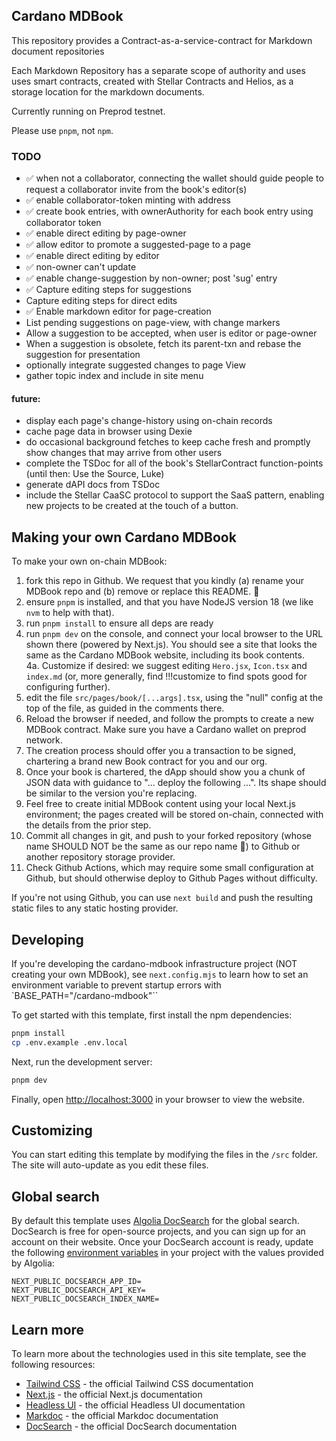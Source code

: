 ## Cardano MDBook

This repository provides a Contract-as-a-service-contract for Markdown document repositories

Each Markdown Repository has a separate scope of authority and uses uses smart contracts, created with Stellar Contracts and Helios, as a storage location for the markdown documents.

Currently running on Preprod testnet.

Please use `pnpm`, not `npm`.  

### TODO

  - ✅ when not a collaborator, connecting the wallet should guide people to request a 
    collaborator invite from the book's editor(s)
  - ✅ enable collaborator-token minting with address
  - ✅ create book entries, with ownerAuthority for each book entry using collaborator token
  - ✅ enable direct editing by page-owner
  - ✅ allow editor to promote a suggested-page to a page
  - ✅ enable direct editing by editor
  - ✅ non-owner can't update
  - ✅ enable change-suggestion by non-owner; post 'sug' entry
  - ✅ Capture editing steps for suggestions
  - Capture editing steps for direct edits
  - ✅ Enable markdown editor for page-creation
  - List pending suggestions on page-view, with change markers
  - Allow a suggestion to be accepted, when user is editor or page-owner
  - When a suggestion is obsolete, fetch its parent-txn and rebase the suggestion for presentation  
  - optionally integrate suggested changes to page View
  - gather topic index and include in site menu

#### future:
  - display each page's change-history using on-chain records
  - cache page data in browser using Dexie
  - do occasional background fetches to keep cache fresh and promptly show 
    changes that may arrive from other users
  - complete the TSDoc for all of the book's StellarContract function-points 
    (until then: Use the Source, Luke)
 - generate dAPI docs from TSDoc
 -  include the Stellar CaaSC protocol to support the SaaS pattern, enabling new 
 projects to be created at the touch of a button.

## Making your own Cardano MDBook

To make your own on-chain MDBook:

  1.  fork this repo in Github.  We request that you kindly (a) rename your MDBook repo 
    and (b) remove or replace this README. :pray:
  2.  ensure `pnpm` is installed, and that you have NodeJS version 18 (we like `nvm` 
  to help with that).
  3.  run `pnpm install` to ensure all deps are ready  
  4.  run `pnpm dev` on the console, and connect your local browser to the URL shown 
    there (powered by Next.js).  You should see a site that looks the same as the Cardano
    MDBook website, including its book contents.  
  4a.  Customize if desired: we suggest editing `Hero.jsx`, `Icon.tsx` and `index.md` 
  (or,  more generally, find !!!customize to find spots good for configuring further).
  5.  edit the file `src/pages/book/[...args].tsx`, using the "null" config at the top 
  of the file, as guided in the comments there.
  6. Reload the browser if needed, and follow the prompts to create a new MDBook 
  contract.  Make sure you have a Cardano wallet on preprod network.
  7. The creation process should offer you a transaction to be signed, chartering a brand 
  new Book contract for you and our org.
  8.  Once your book is chartered, the dApp should show you a chunk of JSON data 
  with guidance to "... deploy the following ...".  Its shape should be similar to the 
  version you're replacing.
  9.  Feel free to create initial MDBook content using your local Next.js environment; 
  the pages created will be stored on-chain, connected with the details from the prior 
  step.
  10.  Commit all changes in git, and push to your forked repository (whose name 
  SHOULD NOT be the same as our repo name :pray:) to Github or another repository 
  storage provider.
  11.  Check Github Actions, which may require some small configuration at Github, 
  but should otherwise deploy to Github Pages without difficulty.
  
  If you're not using Github, you can use `next build` and push the resulting static files 
  to any static hosting provider.

## Developing

If you're developing the cardano-mdbook infrastructure project (NOT creating your own MDBook), 
see `next.config.mjs` to learn how to set an environment variable to prevent startup errors with `BASE_PATH="/cardano-mdbook"``

To get started with this template, first install the npm dependencies:

```bash
pnpm install
cp .env.example .env.local
```

Next, run the development server:

```bash
pnpm dev
```

Finally, open [http://localhost:3000](http://localhost:3000) in your browser to view the website.

## Customizing

You can start editing this template by modifying the files in the `/src` folder. The site will auto-update as you edit these files.

## Global search

By default this template uses [Algolia DocSearch](https://docsearch.algolia.com) for the global search. DocSearch is free for open-source projects, and you can sign up for an account on their website. Once your DocSearch account is ready, update the following [environment variables](https://nextjs.org/docs/basic-features/environment-variables) in your project with the values provided by Algolia:

```
NEXT_PUBLIC_DOCSEARCH_APP_ID=
NEXT_PUBLIC_DOCSEARCH_API_KEY=
NEXT_PUBLIC_DOCSEARCH_INDEX_NAME=
```

## Learn more

To learn more about the technologies used in this site template, see the following resources:

- [Tailwind CSS](https://tailwindcss.com/docs) - the official Tailwind CSS documentation
- [Next.js](https://nextjs.org/docs) - the official Next.js documentation
- [Headless UI](https://headlessui.dev) - the official Headless UI documentation
- [Markdoc](https://markdoc.io) - the official Markdoc documentation
- [DocSearch](https://docsearch.algolia.com) - the official DocSearch documentation
